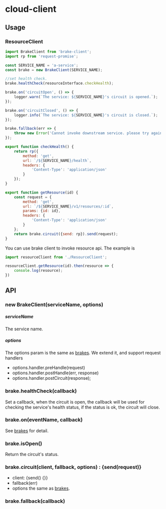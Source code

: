 # cloud-client

## Usage

### ResourceClient
``` javascript
import BrakeClient from 'brake-client';
import rp from 'request-promise';

const SERVICE_NAME = 'a-service';
const brake = new BrakeClient(SERVICE_NAME);

//set health check.
brake.healthCheck(resourceInterface.checkHealth);

brake.on('circuitOpen', () => {
    logger.warn(`The service: ${SERVICE_NAME}'s circuit is opened.`);
});

brake.on('circuitClosed', () => {
    logger.info(`The service: ${SERVICE_NAME}'s circuit is closed.`);
});

brake.fallback(err => {
    throw new Error('Cannot invoke downstream service. please try again soon.', err);
});

export function checkHealth() {
    return rp({
        method: 'get',
        url: `/${SERVICE_NAME}/health`,
        headers: {
            'Content-Type': 'application/json'
        }
    });
}

export function getResource(id) {
    const request = {
        method: 'get',
        url: `/${SERVICE_NAME}/v1/resources/:id`,
        params: {id: id},
        headers: {
            'Content-Type': 'application/json'
        }
    };
    return brake.circuit({send: rp}).send(request);
}
```

You can use brake client to invoke resource api. The example is

``` javascript
import resourceClient from './ResourceClient';

resourceClient.getResource(id).then(resource => {
    console.log(resource);
})
```

## API

### new BrakeClient(serviceName, options)

##### serviceName

The service name.

##### options

The options param is the same as [brakes](https://github.com/node-cloud/brakes).
We extend it, and support request handlers
* options.handler.preHandle(request)
* options.handler.postHandle(err, response)
* options.handler.postCircuit(response);

### brake.healthCheck(callback)

Set a callback, when the circuit is open, the callback will be used for checking the service's health status, if the status is ok, the circuit will close.

### brake.on(eventName, callback)

See [brakes](https://github.com/node-cloud/brakes) for detail.

### brake.isOpen()

Return the circuit's status.

### brake.circuit(client, fallback, options) : {send(request)}

* client: {send() {}}
* fallback(err)
* options the same as [brakes](https://github.com/node-cloud/brakes).

### brake.fallback(callback)
